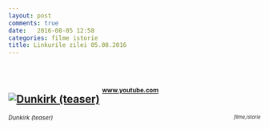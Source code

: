 ```yaml
---
layout: post
comments: true
date:   2016-08-05 12:58
categories: filme istorie
title: Linkurile zilei 05.08.2016
---
```

<br/>

## [![Dunkirk (teaser)](http://img.youtube.com/vi/PC460OxDNhc/0.jpg)](https://www.youtube.com/watch?v=PC460OxDNhc) <sup><sup><sup>www.youtube.com</sup></sup></sup>  
<span style="float: left;" ><sup>_Dunkirk (teaser)_</sup></span><span style="float: right;" ><sup><sup>_filme,istorie_</sup></sup></span>
<br/>
